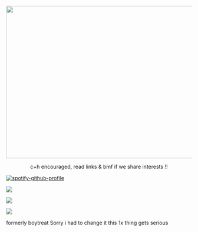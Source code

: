 <p align="center">
<img src="https://files.catbox.moe/anih67.png" width="628" height="413">
</p>

<p align="center">
c+h encouraged, read links & bmf if we share interests !!
</p>

[![spotify-github-profile](https://spotify-github-profile.kittinanx.com/api/view?uid=6ee6c3uiykzyf00n8qqgt3t8m&cover_image=true&theme=natemoo-re&show_offline=true&background_color=c3ab9e&interchange=true&bar_color=AAAAAA&bar_color_cover=false)](https://github.com/kittinan/spotify-github-profile)

![](https://komarev.com/ghpvc/?username=beaverhollow&label=survivors&style=flat-square&color=000000&base=23264)

![](https://files.catbox.moe/kekc6s.webp)

![](https://files.catbox.moe/uugsya.jpg)

formerly boytreat Sorry i had to change it this 1x thing gets serious <br>
